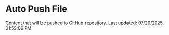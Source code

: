 # Auto Push File

Content that will be pushed to GitHub repository.
Last updated: 07/20/2025, 01:59:09 PM